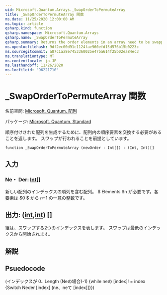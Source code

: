 ```yaml
---
uid: Microsoft.Quantum.Arrays._SwapOrderToPermuteArray
title: _SwapOrderToPermuteArray 関数
ms.date: 11/25/2020 12:00:00 AM
ms.topic: article
qsharp.kind: function
qsharp.namespace: Microsoft.Quantum.Arrays
qsharp.name: _SwapOrderToPermuteArray
qsharp.summary: Returns the order elements in an array need to be swapped to produce an ordered array. Assumes swaps occur in place.
ms.openlocfilehash: 9df2ec00d91c1124fae960efd15d576b15b0223c
ms.sourcegitcommit: a87c1aa8e7453360025e47ba614f25b02ea84ec3
ms.translationtype: MT
ms.contentlocale: ja-JP
ms.lasthandoff: 11/26/2020
ms.locfileid: "96221710"
---
```

# <a name="_swapordertopermutearray-function"></a>_SwapOrderToPermuteArray 関数

名前空間: [Microsoft. Quantum. 配列](xref:Microsoft.Quantum.Arrays)

パッケージ: [Microsoft. Quantum. Standard](https://nuget.org/packages/Microsoft.Quantum.Standard)


順序付けされた配列を生成するために、配列内の順序要素を交換する必要があることを返します。
スワップが行われることを前提としています。

```qsharp
function _SwapOrderToPermuteArray (newOrder : Int[]) : (Int, Int)[]
```


## <a name="input"></a>入力

### <a name="neworder--int"></a>Ne・ Der: [Int](xref:microsoft.quantum.lang-ref.int)[]

新しい配列のインデックスの順列を含む配列。 $ Elements $n が必要です。各要素は $0 $ から $n-$1 の一意の整数です。



## <a name="output--intint"></a>出力: ([int](xref:microsoft.quantum.lang-ref.int),[int](xref:microsoft.quantum.lang-ref.int)) []

組は、スワップする2つのインデックスを表します。 スワップは最低のインデックスから開始されます。

## <a name="remarks"></a>解説

## <a name="psuedocode"></a>Psuedocode

(インデックスが 0.. Length (Neの場合)-1) {while neの [index]! = index {Switch Neder [index] (ne、neて [index]]}})
